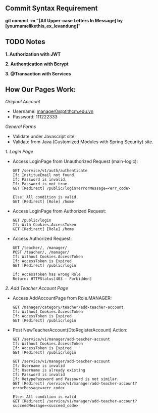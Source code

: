 ## Commit Syntax Requirement
**git commit -m "[All Upper-case Letters In Message] by [yournamelikethis_ex_levandung]"**

## TODO Notes
**1. Authorization with JWT**

**2. Authentication with Bcrypt**

**3. @Transaction with Services**

## How Our Pages Work:
*Original Account*
- Username: manager0@ptithcm.edu.vn
- Password: 111222333

*General Forms*
- Validate under Javascript site.
- Validate from Java (Customized Modules with Spring Security) site.

*1. Login Page*
- Access LoginPage from Unauthorized Request (main-logic):
  ```Http
  GET /service/v1/auth/authenticate
  If: InstitueEmail not found.
  If: Password is invalid.
  If: Password is not true.
  GET [Redirect] /public/login?errorMessage=<err_code>
  
  Else: All condition is valid.
  GET [Redirect] [Role] /home
  ```
- Access LoginPage from Authorized Request:
  ```Http
  GET /public/login
  If: With Cookies.AccessToken
  GET [Redirect] [Role] /home
  ```
- Access Authorized Request:
  ```Http
  GET /teacher/, /manager/
  POST /teacher/, /manager/
  If: Without Cookies.AccessToken
  If: AccessToken is Expired
  GET [Redirect] /public/login
    
  If: AccessToken has wrong Role
  Return: HTTPStatus[403 - Forbidden]
  ```
*2. Add Teacher Account Page*
- Access AddAccountPage from Role.MANAGER:
  ```Http
  GET /manager/category/teacher/add-teacher-account
  If: Without Cookies.AccessToken
  If: AccessToken is Expired
  GET [Redirect] /public/login
  ```
- Post NewTeacherAccount(DtoRegisterAccount) Action:
  ```Http
  GET /service/v1/manager/add-teacher-account
  If: Without Cookies.AccessToken
  If: AccessToken is Expired
  GET [Redirect] /public/login
  ```

  ```Http
  GET /service/v1/manager/add-teacher-account
  If: Username is invalid
  If: Username is already existing
  If: Password is invalid
  If: RetypePassword and Passowrd is not similar.
  GET [Redirect] /service/v1/manager/add-teacher-account?errorMessage=<err_code>

  Else: All condition is valid
  GET [Redirect] /service/v1/manager/add-teacher-account?succeedMessage=<succeed_code>
  ```
